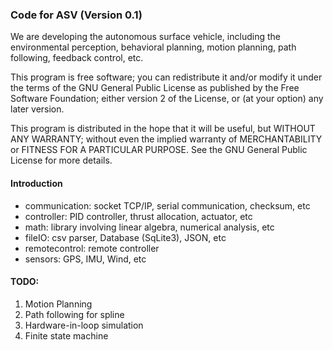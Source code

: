 ### Code for ASV (Version 0.1)

We are developing the autonomous surface vehicle, including the environmental perception, behavioral planning, motion planning, path following, feedback control, etc. 

This program is free software; you can redistribute it and/or modify it under the terms of the GNU General Public License as published by the Free Software Foundation; either version 2 of the License, or (at your option) any later version.

This program is distributed in the hope that it will be useful, but WITHOUT ANY WARRANTY; without even the implied warranty of MERCHANTABILITY or FITNESS FOR A PARTICULAR PURPOSE.  See the GNU General Public License for more details.

#### Introduction

* communication: socket TCP/IP, serial communication, checksum, etc
* controller: PID controller, thrust allocation, actuator, etc
* math: library involving linear algebra, numerical analysis, etc
* fileIO: csv parser, Database (SqLite3), JSON, etc
* remotecontrol: remote controller
* sensors: GPS, IMU, Wind, etc



#### TODO: 

1. Motion Planning
2. Path following for spline
3. Hardware-in-loop simulation
4. Finite state machine
